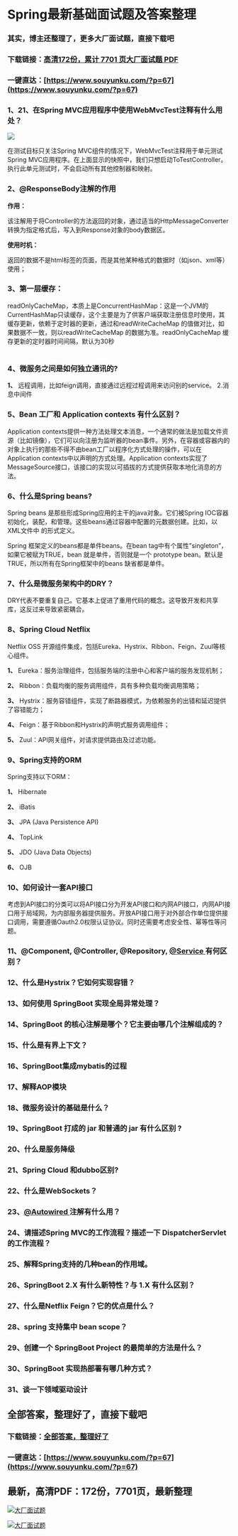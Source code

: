 # Spring最新基础面试题及答案整理

### 其实，博主还整理了，更多大厂面试题，直接下载吧

### 下载链接：[高清172份，累计 7701 页大厂面试题  PDF](https://www.souyunku.com/?p=67)

### 一键直达：[https://www.souyunku.com/?p=67](https://www.souyunku.com/?p=67)



### 1、21、在Spring MVC应用程序中使用WebMvcTest注释有什么用处？

![](https://gitee.com/souyunkutech/souyunku-home/raw/master/images/souyunku-web/2019/08/0816/01/img_13.png#alt=img%5C_13.png)

在测试目标只关注Spring MVC组件的情况下，WebMvcTest注释用于单元测试Spring MVC应用程序。在上面显示的快照中，我们只想启动ToTestController。执行此单元测试时，不会启动所有其他控制器和映射。


### 2、@ResponseBody注解的作用

**作用：**

该注解用于将Controller的方法返回的对象，通过适当的HttpMessageConverter转换为指定格式后，写入到Response对象的body数据区。

**使用时机：**

返回的数据不是html标签的页面，而是其他某种格式的数据时（如json、xml等）使用；


### 3、第⼀层缓存：

readOnlyCacheMap，本质上是ConcurrentHashMap：这是⼀个JVM的CurrentHashMap只读缓存，这个主要是为了供客户端获取注册信息时使⽤，其缓存更新，依赖于定时器的更新，通过和readWriteCacheMap 的值做对⽐，如果数据不⼀致，则以readWriteCacheMap 的数据为准。readOnlyCacheMap 缓存更新的定时器时间间隔，默认为30秒

#
### 4、微服务之间是如何独立通讯的?

**1、** 远程调用，比如feign调用，直接通过远程过程调用来访问别的service。 2.消息中间件


### 5、Bean 工厂和 Application contexts 有什么区别？

Application contexts提供一种方法处理文本消息，一个通常的做法是加载文件资源（比如镜像），它们可以向注册为监听器的bean事件。另外，在容器或容器内的对象上执行的那些不得不由bean工厂以程序化方式处理的操作，可以在Application contexts中以声明的方式处理。Application contexts实现了MessageSource接口，该接口的实现以可插拔的方式提供获取本地化消息的方法。


### 6、什么是Spring beans?

Spring beans 是那些形成Spring应用的主干的java对象。它们被Spring IOC容器初始化，装配，和管理。这些beans通过容器中配置的元数据创建。比如，以XML文件中 的形式定义。

Spring 框架定义的beans都是单件beans。在bean tag中有个属性”singleton”，如果它被赋为TRUE，bean 就是单件，否则就是一个 prototype bean。默认是TRUE，所以所有在Spring框架中的beans 缺省都是单件。


### 7、什么是微服务架构中的DRY？

DRY代表不要重复自己。它基本上促进了重用代码的概念。这导致开发和共享库，这反过来导致紧密耦合。


### 8、Spring Cloud Netflix

Netflix OSS 开源组件集成，包括Eureka、Hystrix、Ribbon、Feign、Zuul等核心组件。

**1、** Eureka：服务治理组件，包括服务端的注册中心和客户端的服务发现机制；

**2、** Ribbon：负载均衡的服务调用组件，具有多种负载均衡调用策略；

**3、** Hystrix：服务容错组件，实现了断路器模式，为依赖服务的出错和延迟提供了容错能力；

**4、** Feign：基于Ribbon和Hystrix的声明式服务调用组件；

**5、** Zuul：API网关组件，对请求提供路由及过滤功能。


### 9、Spring支持的ORM

Spring支持以下ORM：

**1、** Hibernate

**2、** iBatis

**3、** JPA (Java Persistence API)

**4、** TopLink

**5、** JDO (Java Data Objects)

**6、** OJB


### 10、如何设计一套API接口

考虑到API接口的分类可以将API接口分为开发API接口和内网API接口，内网API接口用于局域网，为内部服务器提供服务。开放API接口用于对外部合作单位提供接口调用，需要遵循Oauth2.0权限认证协议。同时还需要考虑安全性、幂等性等问题。


### 11、@Component, @Controller, @Repository, [@Service ](/Service ) 有何区别？
### 12、什么是Hystrix？它如何实现容错？
### 13、如何使用 SpringBoot 实现全局异常处理？
### 14、SpringBoot 的核心注解是哪个？它主要由哪几个注解组成的？
### 15、什么是有界上下文？
### 16、SpringBoot集成mybatis的过程
### 17、解释AOP模块
### 18、微服务设计的基础是什么？
### 19、SpringBoot 打成的 jar 和普通的 jar 有什么区别 ?
### 20、什么是服务降级
### 21、Spring Cloud 和dubbo区别?
### 22、什么是WebSockets？
### 23、[@Autowired ](/Autowired ) 注解有什么用？
### 24、请描述Spring MVC的工作流程？描述一下 DispatcherServlet 的工作流程？
### 25、解释Spring支持的几种bean的作用域。
### 26、SpringBoot 2.X 有什么新特性？与 1.X 有什么区别？
### 27、什么是Netflix Feign？它的优点是什么？
### 28、spring 支持集中 bean scope？
### 29、创建一个 SpringBoot Project 的最简单的方法是什么？
### 30、SpringBoot 实现热部署有哪几种方式？
### 31、谈一下领域驱动设计




## 全部答案，整理好了，直接下载吧

### 下载链接：[全部答案，整理好了](https://www.souyunku.com/?p=67)

### 一键直达：[https://www.souyunku.com/?p=67](https://www.souyunku.com/?p=67)


## 最新，高清PDF：172份，7701页，最新整理

[![大厂面试题](https://www.souyunku.com/wp-content/uploads/weixin/mst.png "大厂面试题")](https://www.souyunku.com/wp-content/uploads/weixin/githup-weixin.png"大厂面试题")

[![大厂面试题](https://www.souyunku.com/wp-content/uploads/weixin/githup-weixin.png "架构师专栏")](https://www.souyunku.com/wp-content/uploads/weixin/githup-weixin.png "架构师专栏")
